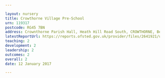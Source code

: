 ```yaml
---

layout: nursery
title: Crowthorne Village Pre-School
urn: 119317
postcode: RG45 7BN
address: Crownthorne Parish Hall, Heath Hill Road South, CROWTHORNE, Berkshire, RG45 7BN
latestReportUrl: https://reports.ofsted.gov.uk/provider/files/2641921/urn/119317.pdf
teaching: 2
development: 2
leadership: 2
outcomes: 2
overall: 2
date: 12 January 2017

---
```

